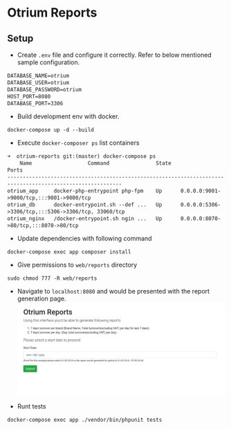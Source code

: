 # Otrium Reports
## Setup
- Create `.env` file and configure it correctly. Refer to below mentioned sample configuration.
```shell
DATABASE_NAME=otrium
DATABASE_USER=otrium
DATABASE_PASSWORD=otrium
HOST_PORT=8080
DATABASE_PORT=3306
```

- Build development env with docker.
```shell
docker-compose up -d --build
```
- Execute `docker-composer ps` list containers

```shell
➜  otrium-reports git:(master) docker-compose ps           
    Name                  Command               State                          Ports                       
-----------------------------------------------------------------------------------------------------------
otrium_app     docker-php-entrypoint php-fpm    Up      0.0.0.0:9001->9000/tcp,:::9001->9000/tcp           
otrium_db      docker-entrypoint.sh --def ...   Up      0.0.0.0:5306->3306/tcp,:::5306->3306/tcp, 33060/tcp
otrium_nginx   /docker-entrypoint.sh ngin ...   Up      0.0.0.0:8070->80/tcp,:::8070->80/tcp 
```
- Update dependencies with following command
```shell
docker-compose exec app composer install
```
- Give permissions to `web/reports` directory
```shell
sudo chmod 777 -R web/reports
```
- Navigate to `localhost:8080` and would be presented with the report generation page.
![img.png](img.png)
  
- Runt tests
```shell
docker-compose exec app ./vendor/bin/phpunit tests 
```